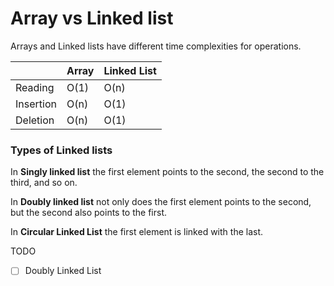 # Array vs Linked list

Arrays and Linked lists have different time complexities for operations.

|           | Array | Linked List   |
| --------- | ----- | ------------- |
| Reading   | O(1)  | O(n)          |
| Insertion | O(n)  | O(1)          |
| Deletion  | O(n)  | O(1)          |

### Types of Linked lists
In **Singly linked list** the first element points to the second, the second to the third, and so on.

In **Doubly linked list** not only does the first element points to the second, but the second also points to the first.

In **Circular Linked List** the first element is linked with the last.

TODO
- [ ] Doubly Linked List